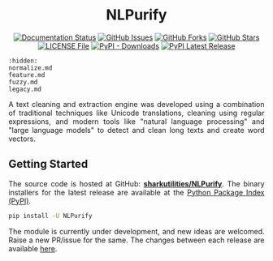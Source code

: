 <h1 align = "center">NLPurify</h1>

<div align = "center">

[![Documentation Status](https://readthedocs.org/projects/nlpurify/badge/?version=latest&style=plastic)](https://nlpurify.readthedocs.io/en/latest/?badge=latest)
[![GitHub Issues](https://img.shields.io/github/issues/sharkutilities/NLPurify?style=plastic)](https://github.com/sharkutilities/NLPurify/issues)
[![GitHub Forks](https://img.shields.io/github/forks/sharkutilities/NLPurify?style=plastic)](https://github.com/sharkutilities/NLPurify/network)
[![GitHub Stars](https://img.shields.io/github/stars/sharkutilities/NLPurify?style=plastic)](https://github.com/sharkutilities/NLPurify/stargazers)
[![LICENSE File](https://img.shields.io/github/license/sharkutilities/NLPurify?style=plastic)](https://github.com/sharkutilities/NLPurify/blob/master/LICENSE)
[![PyPI - Downloads](https://img.shields.io/pypi/dm/NLPurify?style=plastic)](https://pypistats.org/packages/pandas-wizard)
[![PyPI Latest Release](https://img.shields.io/pypi/v/NLPurify.svg?style=plastic)](https://pypi.org/project/NLPurify/)

</div>

```{toctree}
:hidden:
normalize.md
feature.md
fuzzy.md
legacy.md
```

<div align = "justify">

A text cleaning and extraction engine was developed using a combination of traditional techniques like Unicode translations,
cleaning using regular expressions, and modern tools like "natural language processing" and "large language models" to
detect and clean long texts and create word vectors.

## Getting Started

The source code is hosted at GitHub: [**sharkutilities/NLPurify**](https://github.com/sharkutilities/NLPurify).
The binary installers for the latest release are available at the [Python Package Index (PyPI)](https://pypi.org/project/NLPurify/).

```bash
pip install -U NLPurify
```

The module is currently under development, and new ideas are welcomed. Raise a new PR/issue for the same.
The changes between each release are available [here](https://github.com/sharkutilities/NLPurify/blob/master/CHANGELOG.md).

</div>
